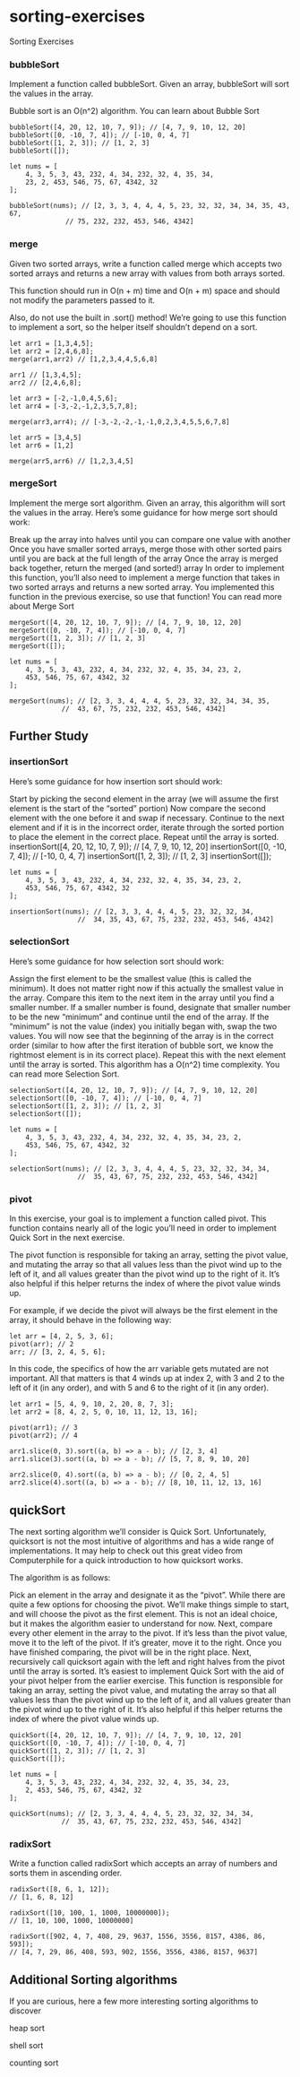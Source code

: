 # sorting-exercises
Sorting Exercises

### bubbleSort
Implement a function called bubbleSort. Given an array, bubbleSort will sort the values in the array.

Bubble sort is an O(n^2) algorithm. You can learn about Bubble Sort

    bubbleSort([4, 20, 12, 10, 7, 9]); // [4, 7, 9, 10, 12, 20]
    bubbleSort([0, -10, 7, 4]); // [-10, 0, 4, 7]
    bubbleSort([1, 2, 3]); // [1, 2, 3]
    bubbleSort([]);

    let nums = [
        4, 3, 5, 3, 43, 232, 4, 34, 232, 32, 4, 35, 34,
        23, 2, 453, 546, 75, 67, 4342, 32
    ];

    bubbleSort(nums); // [2, 3, 3, 4, 4, 4, 5, 23, 32, 32, 34, 34, 35, 43, 67,
                  // 75, 232, 232, 453, 546, 4342]
### merge
Given two sorted arrays, write a function called merge which accepts two sorted arrays and returns a new array with values from both arrays sorted.

This function should run in O(n + m) time and O(n + m) space and should not modify the parameters passed to it.

Also, do not use the built in .sort() method! We’re going to use this function to implement a sort, so the helper itself shouldn’t depend on a sort.

    let arr1 = [1,3,4,5];
    let arr2 = [2,4,6,8];
    merge(arr1,arr2) // [1,2,3,4,4,5,6,8]

    arr1 // [1,3,4,5];
    arr2 // [2,4,6,8];

    let arr3 = [-2,-1,0,4,5,6];
    let arr4 = [-3,-2,-1,2,3,5,7,8];

    merge(arr3,arr4); // [-3,-2,-2,-1,-1,0,2,3,4,5,5,6,7,8]

    let arr5 = [3,4,5]
    let arr6 = [1,2]

    merge(arr5,arr6) // [1,2,3,4,5]
    
### mergeSort

Implement the merge sort algorithm. Given an array, this algorithm will sort the values in the array. Here’s some guidance for how merge sort should work:

Break up the array into halves until you can compare one value with another
Once you have smaller sorted arrays, merge those with other sorted pairs until you are back at the full length of the array
Once the array is merged back together, return the merged (and sorted!) array
In order to implement this function, you’ll also need to implement a merge function that takes in two sorted arrays and returns a new sorted array. You implemented this function in the previous exercise, so use that function!
You can read more about Merge Sort

    mergeSort([4, 20, 12, 10, 7, 9]); // [4, 7, 9, 10, 12, 20]
    mergeSort([0, -10, 7, 4]); // [-10, 0, 4, 7]
    mergeSort([1, 2, 3]); // [1, 2, 3]
    mergeSort([]);

    let nums = [
        4, 3, 5, 3, 43, 232, 4, 34, 232, 32, 4, 35, 34, 23, 2,
        453, 546, 75, 67, 4342, 32
    ];

    mergeSort(nums); // [2, 3, 3, 4, 4, 4, 5, 23, 32, 32, 34, 34, 35,
                 //  43, 67, 75, 232, 232, 453, 546, 4342]
                 
                 
## Further Study

### insertionSort

Here’s some guidance for how insertion sort should work:

Start by picking the second element in the array (we will assume the first element is the start of the “sorted” portion)
Now compare the second element with the one before it and swap if necessary.
Continue to the next element and if it is in the incorrect order, iterate through the sorted portion to place the element in the correct place.
Repeat until the array is sorted.
    insertionSort([4, 20, 12, 10, 7, 9]); // [4, 7, 9, 10, 12, 20]
    insertionSort([0, -10, 7, 4]); // [-10, 0, 4, 7]
    insertionSort([1, 2, 3]); // [1, 2, 3]
    insertionSort([]);

    let nums = [
        4, 3, 5, 3, 43, 232, 4, 34, 232, 32, 4, 35, 34, 23, 2,
        453, 546, 75, 67, 4342, 32
    ];

    insertionSort(nums); // [2, 3, 3, 4, 4, 4, 5, 23, 32, 32, 34,
                     //  34, 35, 43, 67, 75, 232, 232, 453, 546, 4342]
                     
### selectionSort

Here’s some guidance for how selection sort should work:

Assign the first element to be the smallest value (this is called the minimum). It does not matter right now if this actually the smallest value in the array.
Compare this item to the next item in the array until you find a smaller number.
If a smaller number is found, designate that smaller number to be the new “minimum” and continue until the end of the array.
If the “minimum” is not the value (index) you initially began with, swap the two values. You will now see that the beginning of the array is in the correct order (similar to how after the first iteration of bubble sort, we know the rightmost element is in its correct place).
Repeat this with the next element until the array is sorted.
This algorithm has a O(n^2) time complexity. You can read more Selection Sort.

    selectionSort([4, 20, 12, 10, 7, 9]); // [4, 7, 9, 10, 12, 20]
    selectionSort([0, -10, 7, 4]); // [-10, 0, 4, 7]
    selectionSort([1, 2, 3]); // [1, 2, 3]
    selectionSort([]);

    let nums = [
        4, 3, 5, 3, 43, 232, 4, 34, 232, 32, 4, 35, 34, 23, 2,
        453, 546, 75, 67, 4342, 32
    ];

    selectionSort(nums); // [2, 3, 3, 4, 4, 4, 5, 23, 32, 32, 34, 34,
                     //  35, 43, 67, 75, 232, 232, 453, 546, 4342]
                     
                     
### pivot

In this exercise, your goal is to implement a function called pivot. This function contains nearly all of the logic you’ll need in order to implement Quick Sort in the next exercise.

The pivot function is responsible for taking an array, setting the pivot value, and mutating the array so that all values less than the pivot wind up to the left of it, and all values greater than the pivot wind up to the right of it. It’s also helpful if this helper returns the index of where the pivot value winds up.

For example, if we decide the pivot will always be the first element in the array, it should behave in the following way:

    let arr = [4, 2, 5, 3, 6];
    pivot(arr); // 2
    arr; // [3, 2, 4, 5, 6];
In this code, the specifics of how the arr variable gets mutated are not important. All that matters is that 4 winds up at index 2, with 3 and 2 to the left of it (in any order), and with 5 and 6 to the right of it (in any order).

    let arr1 = [5, 4, 9, 10, 2, 20, 8, 7, 3];
    let arr2 = [8, 4, 2, 5, 0, 10, 11, 12, 13, 16];

    pivot(arr1); // 3
    pivot(arr2); // 4

    arr1.slice(0, 3).sort((a, b) => a - b); // [2, 3, 4]
    arr1.slice(3).sort((a, b) => a - b); // [5, 7, 8, 9, 10, 20]

    arr2.slice(0, 4).sort((a, b) => a - b); // [0, 2, 4, 5]
    arr2.slice(4).sort((a, b) => a - b); // [8, 10, 11, 12, 13, 16]
    
## quickSort

The next sorting algorithm we’ll consider is Quick Sort.
Unfortunately, quicksort is not the most intuitive of algorithms and has a wide range of implementations.
It may help to check out this great video from Computerphile for a quick introduction to how quicksort works.

The algorithm is as follows:

Pick an element in the array and designate it as the “pivot”. While there are quite a few options for choosing the pivot.
We’ll make things simple to start, and will choose the pivot as the first element. 
This is not an ideal choice, but it makes the algorithm easier to understand for now.
Next, compare every other element in the array to the pivot.
If it’s less than the pivot value, move it to the left of the pivot.
If it’s greater, move it to the right.
Once you have finished comparing, the pivot will be in the right place.
Next, recursively call quicksort again with the left and right halves from the pivot until the array is sorted.
It’s easiest to implement Quick Sort with the aid of your pivot  helper from the earlier exercise. 
This function is responsible for taking an array, setting the pivot value, and mutating the array so that all values 
less than the pivot wind up to the left of it, and all values greater than the pivot wind up to the right of it.
It’s also helpful if this helper returns the index of where the pivot value winds up.

    quickSort([4, 20, 12, 10, 7, 9]); // [4, 7, 9, 10, 12, 20]
    quickSort([0, -10, 7, 4]); // [-10, 0, 4, 7]
    quickSort([1, 2, 3]); // [1, 2, 3]
    quickSort([]);

    let nums = [
        4, 3, 5, 3, 43, 232, 4, 34, 232, 32, 4, 35, 34, 23,
        2, 453, 546, 75, 67, 4342, 32
    ];

    quickSort(nums); // [2, 3, 3, 4, 4, 4, 5, 23, 32, 32, 34, 34,
                 //  35, 43, 67, 75, 232, 232, 453, 546, 4342]
                 
### radixSort

Write a function called radixSort  which accepts an array of numbers and sorts them in ascending order.

    radixSort([8, 6, 1, 12]);
    // [1, 6, 8, 12]

    radixSort([10, 100, 1, 1000, 10000000]);
    // [1, 10, 100, 1000, 10000000]

    radixSort([902, 4, 7, 408, 29, 9637, 1556, 3556, 8157, 4386, 86, 593]);
    // [4, 7, 29, 86, 408, 593, 902, 1556, 3556, 4386, 8157, 9637]
    
## Additional Sorting algorithms
If you are curious, here a few more interesting sorting algorithms to discover

heap sort

shell sort

counting sort
